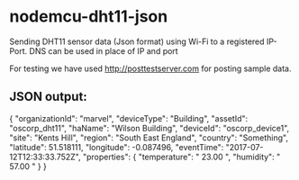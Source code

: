 # nodemcu-dht11-json
Sending DHT11 sensor data (Json format) using Wi-Fi to a registered IP-Port. DNS can be used in place of IP and port

For testing we have used http://posttestserver.com for posting sample data.

JSON output:
-----------
{
	"organizationId": "marvel",
	"deviceType": "Building",
	"assetId": "oscorp_dht11",
	"haName": "Wilson Building",
	"deviceId": "oscorp_device1",
	"site": "Kents Hill",
	"region": "South East England",
	"country": "Something",
	"latitude": 51.518111,
	"longitude": -0.087496,
	"eventTime": "2017-07-12T12:33:33.752Z",
	"properties": {
		"temperature": " 23.00 ",
		"humidity": " 57.00 "
	}
}
